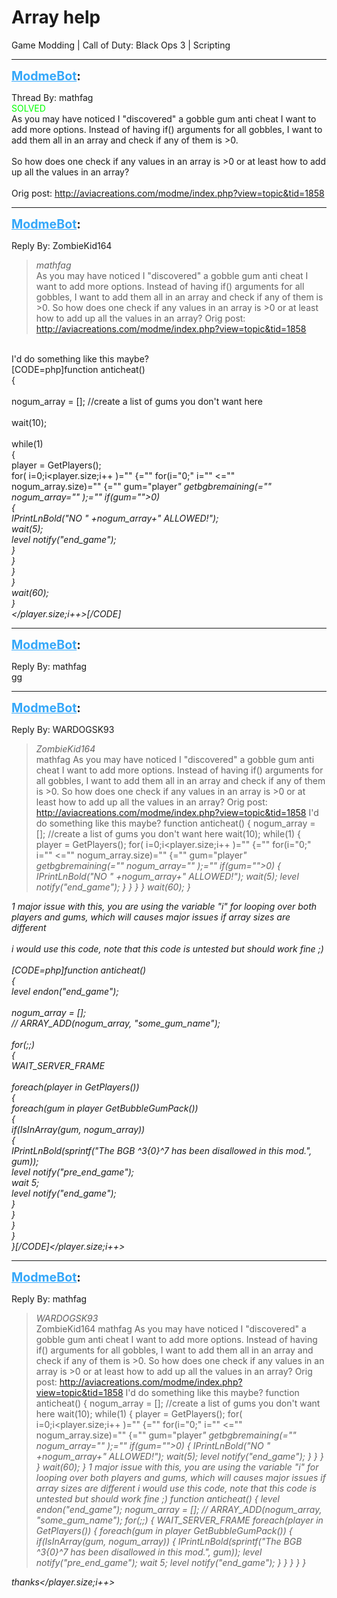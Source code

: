 # Array help
Game Modding | Call of Duty: Black Ops 3 | Scripting

---
<strong style="font-size: 1.4em;"><span style="text-decoration: underline;text-decoration-color: #34a7f9;"><span style="color:#34a7f9;">ModmeBot</span></span>:</strong>

<p>Thread By: mathfag<br /><span style="color:#00ff00;">SOLVED</span><br />As you may have noticed I &quot;discovered&quot; a gobble gum anti cheat I want to add more options. Instead of having if() arguments for all gobbles, I want to add them all in an array and check if any of them is &gt;0.<br /> <br />So how does one check if any values in an array is &gt;0 or at least how to add up all the values in an array?<br /> <br />Orig post: <a href="http://aviacreations.com/modme/index.php?view=topic&tid=1858">http://aviacreations.com/modme/index.php?view=topic&amp;tid=1858</a></p>

---
<strong style="font-size: 1.4em;"><span style="text-decoration: underline;text-decoration-color: #34a7f9;"><span style="color:#34a7f9;">ModmeBot</span></span>:</strong>

<p>Reply By: ZombieKid164<br /><blockquote><em>mathfag</em><br />As you may have noticed I &quot;discovered&quot; a gobble gum anti cheat I want to add more options. Instead of having if() arguments for all gobbles, I want to add them all in an array and check if any of them is &gt;0.   So how does one check if any values in an array is &gt;0 or at least how to add up all the values in an array?   Orig post: <a href="http://aviacreations.com/modme/index.php?view=topic&tid=1858">http://aviacreations.com/modme/index.php?view=topic&amp;tid=1858</a></blockquote><br /> I&#39;d do something like this maybe?<br />[CODE=php]function anticheat()<br />{<br /><br />	nogum_array = []; //create a list of gums you don&#39;t want here<br /><br />	wait(10);<br /><br />	while(1)<br />    {<br />    	player = GetPlayers();<br />    	for( i=0;i&lt;player.size;i++ )=&quot;&quot; {=&quot;&quot; for(i=&quot;0;&quot; i=&quot;&quot; &lt;=&quot;&quot; nogum_array.size)=&quot;&quot; {=&quot;&quot; gum=&quot;player<em>&quot; getbgbremaining(=&quot;&quot; nogum_array<em>=&quot;&quot; );=&quot;&quot; if(gum=&quot;&quot;&gt;0)<br />        		{<br />        			IPrintLnBold(&quot;NO &quot; +nogum_array<em>+&quot; ALLOWED!&quot;);<br />        			wait(5);<br />        			level notify(&quot;end_game&quot;);<br />        		}<br />        	}<br />        }<br />    }<br />	wait(60);<br />}<br />&lt;/player.size;i++&gt;[/CODE]</em></em></em></p>

---
<strong style="font-size: 1.4em;"><span style="text-decoration: underline;text-decoration-color: #34a7f9;"><span style="color:#34a7f9;">ModmeBot</span></span>:</strong>

<p>Reply By: mathfag<br />gg</p>

---
<strong style="font-size: 1.4em;"><span style="text-decoration: underline;text-decoration-color: #34a7f9;"><span style="color:#34a7f9;">ModmeBot</span></span>:</strong>

<p>Reply By: WARDOGSK93<br /><blockquote><em>ZombieKid164</em><br />mathfag As you may have noticed I &quot;discovered&quot; a gobble gum anti cheat I want to add more options. Instead of having if() arguments for all gobbles, I want to add them all in an array and check if any of them is &gt;0.   So how does one check if any values in an array is &gt;0 or at least how to add up all the values in an array?   Orig post: <a href="http://aviacreations.com/modme/index.php?view=topic&tid=1858">http://aviacreations.com/modme/index.php?view=topic&amp;tid=1858</a>  I&#39;d do something like this maybe? function anticheat() { nogum_array = []; //create a list of gums you don&#39;t want here wait(10); while(1) { player = GetPlayers(); for( i=0;i&lt;player.size;i++ )=&quot;&quot; {=&quot;&quot; for(i=&quot;0;&quot; i=&quot;&quot; &lt;=&quot;&quot; nogum_array.size)=&quot;&quot; {=&quot;&quot; gum=&quot;player<em>&quot; getbgbremaining(=&quot;&quot; nogum_array<em>=&quot;&quot; );=&quot;&quot; if(gum=&quot;&quot;&gt;0) { IPrintLnBold(&quot;NO &quot; +nogum_array<em>+&quot; ALLOWED!&quot;); wait(5); level notify(&quot;end_game&quot;); } } } } wait(60); }</em></em></em></blockquote><em><em><em>1 major issue with this, you are using the variable &quot;i&quot; for looping over both players and gums, which will causes major issues if array sizes are different<br /> <br />i would use this code, note that this code is untested but should work fine ;)<br /> <br />[CODE=php]function anticheat()<br />{<br />	level endon(&quot;end_game&quot;);<br /><br />	nogum_array = [];<br />	// ARRAY_ADD(nogum_array, &quot;some_gum_name&quot;);<br /><br />	for(;;)<br />	{<br />		WAIT_SERVER_FRAME<br /><br />		foreach(player in GetPlayers())<br />		{<br />			foreach(gum in player GetBubbleGumPack())<br />			{<br />				if(IsInArray(gum, nogum_array))<br />				{<br />					IPrintLnBold(sprintf(&quot;The BGB ^3{0}^7 has been disallowed in this mod.&quot;, gum));<br />					level notify(&quot;pre_end_game&quot;);<br />					wait 5;<br />					level notify(&quot;end_game&quot;);<br />				}<br />			}<br />		}<br />	}<br />}[/CODE]&lt;/player.size;i++&gt;</em></em></em></p>

---
<strong style="font-size: 1.4em;"><span style="text-decoration: underline;text-decoration-color: #34a7f9;"><span style="color:#34a7f9;">ModmeBot</span></span>:</strong>

<p>Reply By: mathfag<br /><blockquote><em>WARDOGSK93</em><br />ZombieKid164 mathfag As you may have noticed I &quot;discovered&quot; a gobble gum anti cheat I want to add more options. Instead of having if() arguments for all gobbles, I want to add them all in an array and check if any of them is &gt;0.   So how does one check if any values in an array is &gt;0 or at least how to add up all the values in an array?   Orig post: <a href="http://aviacreations.com/modme/index.php?view=topic&tid=1858">http://aviacreations.com/modme/index.php?view=topic&amp;tid=1858</a>  I&#39;d do something like this maybe? function anticheat() { nogum_array = []; //create a list of gums you don&#39;t want here wait(10); while(1) { player = GetPlayers(); for( i=0;i&lt;player.size;i++ )=&quot;&quot; {=&quot;&quot; for(i=&quot;0;&quot; i=&quot;&quot; &lt;=&quot;&quot; nogum_array.size)=&quot;&quot; {=&quot;&quot; gum=&quot;player<em>&quot; getbgbremaining(=&quot;&quot; nogum_array<em>=&quot;&quot; );=&quot;&quot; if(gum=&quot;&quot;&gt;0) { IPrintLnBold(&quot;NO &quot; +nogum_array<em>+&quot; ALLOWED!&quot;); wait(5); level notify(&quot;end_game&quot;); } } } } wait(60); }  1 major issue with this, you are using the variable &quot;i&quot; for looping over both players and gums, which will causes major issues if array sizes are different   i would use this code, note that this code is untested but should work fine ;)   function anticheat() { level endon(&quot;end_game&quot;); nogum_array = []; // ARRAY_ADD(nogum_array, &quot;some_gum_name&quot;); for(;;) { WAIT_SERVER_FRAME foreach(player in GetPlayers()) { foreach(gum in player GetBubbleGumPack()) { if(IsInArray(gum, nogum_array)) { IPrintLnBold(sprintf(&quot;The BGB ^3{0}^7 has been disallowed in this mod.&quot;, gum)); level notify(&quot;pre_end_game&quot;); wait 5; level notify(&quot;end_game&quot;); } } } } }</em></em></em></blockquote><em><em><em>thanks&lt;/player.size;i++&gt;</em></em></em></p>
